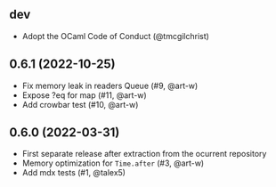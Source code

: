 ## dev

 * Adopt the OCaml Code of Conduct (@tmcgilchrist)

## 0.6.1 (2022-10-25)

* Fix memory leak in readers Queue (#9, @art-w)
* Expose ?eq for map (#11, @art-w)
* Add crowbar test (#10, @art-w)

## 0.6.0 (2022-03-31)

* First separate release after extraction from the ocurrent repository
* Memory optimization for `Time.after` (#3, @art-w)
* Add mdx tests (#1, @talex5)
